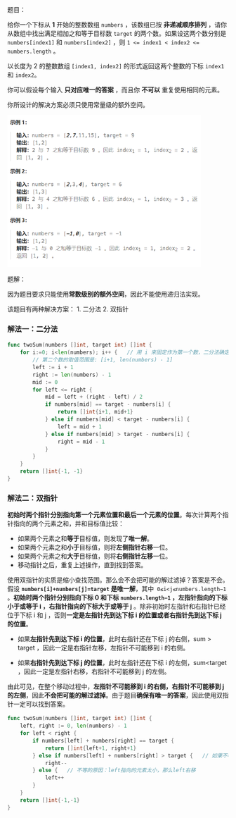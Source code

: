 题目：

给你一个下标从 **1** 开始的整数数组 `numbers` ，该数组已按 **非递减顺序排列** ，请你从数组中找出满足相加之和等于目标数 `target` 的两个数。如果设这两个数分别是 `numbers[index1]` 和 `numbers[index2]` ，则 `1 <= index1 < index2 <= numbers.length` 。

以长度为 2 的整数数组 `[index1, index2]` 的形式返回这两个整数的下标 `index1` 和 `index2`。

你可以假设每个输入 **只对应唯一的答案** ，而且你 **不可以** 重复使用相同的元素。

你所设计的解决方案必须只使用常量级的额外空间。

<img src="167.两数之和II.assets/image-20230930180616217.png" alt="image-20230930180616217" style="zoom:67%;" />

题解：

因为题目要求只能使用**常数级别的额外空间**，因此不能使用递归法实现。

该题目有两种解决方案： 1. 二分法    2. 双指针

### 解法一：二分法

```go
func twoSum(numbers []int, target int) []int {
    for i:=0; i<len(numbers); i++ {   // 用 i 来固定作为第一个数，二分法确定第二个数
        // 第二个数的取值范围是: [i+1, len(numbers) - 1]
        left := i + 1
        right := len(numbers) - 1
        mid := 0
        for left <= right {
            mid = left + (right - left) / 2
            if numbers[mid] == target - numbers[i] {
                return []int{i+1, mid+1}
            } else if numbers[mid] < target - numbers[i] {
                left = mid + 1
            } else if numbers[mid] > target - numbers[i] {
                right = mid - 1
            }
        }
    }
    return []int{-1, -1}
}
```

### 解法二：双指针

**初始时两个指针分别指向第一个元素位置和最后一个元素的位置**。每次计算两个指针指向的两个元素之和，并和目标值比较：

- 如果两个元素之和**等于**目标值，则发现了**唯一解**。
- 如果两个元素之和**小于**目标值，则将**左侧指针右移**一位。
- 如果两个元素之和**大于**目标值，则将**右侧指针左移**一位。
- 移动指针之后，重复上述操作，直到找到答案。

使用双指针的实质是缩小查找范围。那么会不会把可能的解过滤掉？答案是不会。假设 **`numbers[i]+numbers[j]=target` 是唯一解**，其中` 0≤i<j≤numbers.length−1` 。**初始时两个指针分别指向下标 0 和下标 `numbers.length−1` ，左指针指向的下标小于或等于 i ，右指针指向的下标大于或等于 j** 。除非初始时左指针和右指针已经位于下标 i 和 j ，否则**一定是左指针先到达下标 i 的位置或者右指针先到达下标 j 的位置**。

- 如果**左指针先到达下标 i 的位置**，此时右指针还在下标 j 的右侧，sum > target ，因此一定是右指针左移，左指针不可能移到 i 的右侧。

- 如果**右指针先到达下标 j 的位置**，此时左指针还在下标 i 的左侧，sum<target ，因此一定是左指针右移，右指针不可能移到 j 的左侧。


由此可见，在整个移动过程中，**左指针不可能移到 i 的右侧，右指针不可能移到 j 的左侧**，因此**不会把可能的解过滤掉**。由于题目**确保有唯一的答案**，因此使用双指针一定可以找到答案。

```go
func twoSum(numbers []int, target int) []int {
    left, right := 0, len(numbers) - 1
    for left < right {
        if numbers[left] + numbers[right] == target {
            return []int{left+1, right+1}
        } else if numbers[left] + numbers[right] > target {   // 如果不等的原因是: right指向的元素太大，那么right左移
            right--
        } else {   // 不等的原因：left指向的元素太小，那么left右移
            left++
        }
    }
    return []int{-1,-1}
}
```

